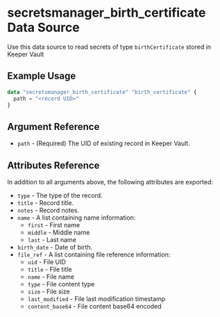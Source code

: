 # secretsmanager_birth_certificate Data Source

Use this data source to read secrets of type `birthCertificate` stored in Keeper Vault

## Example Usage

```terraform
data "secretsmanager_birth_certificate" "birth_certificate" {
  path = "<record UID>"
}
```

## Argument Reference

* `path` - (Required) The UID of existing record in Keeper Vault.

## Attributes Reference

In addition to all arguments above, the following attributes are exported:

* `type` - The type of the record.
* `title` - Record title.
* `notes` - Record notes.
* `name` - A list containing name information:
  - `first` - First name
  - `middle` - Middle name
  - `last` - Last name
* `birth_date` - Date of birth.
* `file_ref` - A list containing file reference information:
  - `uid` - File UID
  - `title` - File title
  - `name` - File name
  - `type` - File content type
  - `size` - File size
  - `last_modified` - File last modification timestamp
  - `content_base64` - File content base64 encoded
